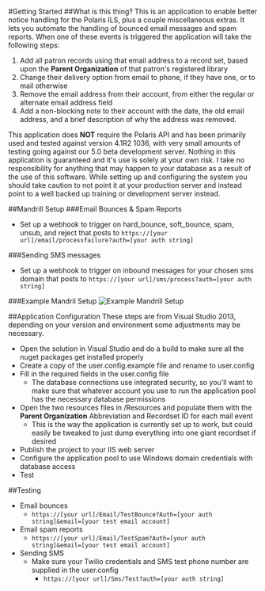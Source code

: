 #Getting Started
##What is this thing?
This is an application to enable better notice handling for the Polaris ILS, plus a couple miscellaneous extras. It lets you automate the handling of bounced email messages and spam reports. When one of these events is triggered the application will take the following steps:

1. Add all patron records using that email address to a record set, based upon the **Parent Organization** of that patron's registered library
2. Change their delivery option from email to phone, if they have one, or to mail otherwise
3. Remove the email address from their account, from either the regular or alternate email address field
4. Add a non-blocking note to their account with the date, the old email address, and a brief description of why the address was removed.

This application does **NOT** require the Polaris API and has been primarily used and tested against version 4.1R2 1036, with very small amounts of testing going against our 5.0 beta development server. Nothing in this application is guaranteed and it's use is solely at your own risk. I take no responsibility for anything that may happen to your database as a result of the use of this software. While setting up and configuring the system you should take caution to not point it at your production server and instead point to a well backed up training or development server instead.

##Mandrill Setup
###Email Bounces & Spam Reports
* Set up a webhook to trigger on hard_bounce, soft_bounce, spam, unsub, and reject that posts to `https://[your url]/email/processfailure?auth=[your auth string]`

###Sending SMS messages
* Set up a webhook to trigger on inbound messages for your chosen sms domain that posts to `https://[your url]/sms/process?auth=[your auth string]`

###Example Mandril Setup
![Example Mandrill Setup](http://media.virbcdn.com/files/77/aceb3fd114e25e11-mandrill_setup.png "Example Mandrill Setup")

##Application Configuration
These steps are from Visual Studio 2013, depending on your version and environment some adjustments may be necessary.
* Open the solution in Visual Studio and do a build to make sure all the nuget packages get installed properly
* Create a copy of the user.config.example file and rename to user.config
* Fill in the required fields in the user.config file
  * The database connections use integrated security, so you'll want to make sure that whatever account you use to run the application pool has the necessary database permissions
* Open the two resources files in /Resources and populate them with the **Parent Organization** Abbreviation and Recordset ID for each mail event
  * This is the way the application is currently set up to work, but could easily be tweaked to just dump everything into one giant recordset if desired
* Publish the project to your IIS web server
* Configure the application pool to use Windows domain credentials with database access
* Test

##Testing
* Email bounces
  * `https://[your url]/Email/TestBounce?Auth=[your auth string]&email=[your test email account] `
* Email spam reports
  * `https://[your url]/Email/TestSpam?Auth=[your auth string]&email=[your test email account] `
* Sending SMS
  * Make sure your Twilio credentials and SMS test phone number are supplied in the user.config
    * `https://[your url]/Sms/Test?auth=[your auth string] `
